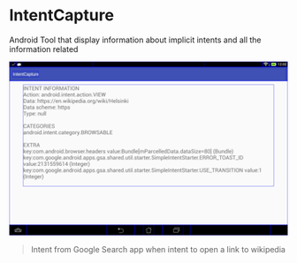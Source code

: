# IntentCapture
Android Tool that display information about implicit intents and all the information related

![screenshoot](screenshoot.png)
> Intent from Google Search app when intent to open a link to wikipedia
